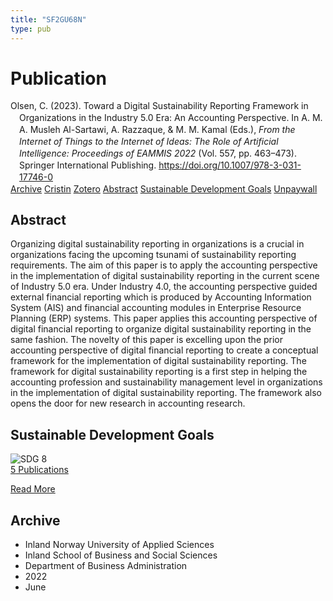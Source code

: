```yaml
---
title: "SF2GU68N"
type: pub
---
```

<h1>Publication</h1>
<article id="csl-bib-container-SF2GU68N" class="csl-bib-container">
  <div class="csl-bib-body" style="line-height: 1.35; padding-left: 1em; text-indent:-1em;">
  <div class="csl-entry">Olsen, C. (2023). Toward a Digital Sustainability Reporting Framework in Organizations in the Industry 5.0 Era: An Accounting Perspective. In A. M. A. Musleh Al-Sartawi, A. Razzaque, &amp; M. M. Kamal (Eds.), <i>From the Internet of Things to the Internet of Ideas: The Role of Artificial Intelligence: Proceedings of EAMMIS 2022</i> (Vol. 557, pp. 463&#x2013;473). Springer International Publishing. <a href="https://doi.org/10.1007/978-3-031-17746-0">https://doi.org/10.1007/978-3-031-17746-0</a></div>
</div>
  <div class="csl-bib-buttons">
    <a href="#taxonomy-article-SF2GU68N" class="csl-bib-button">Archive</a>
    <a href="https://app.cristin.no/results/show.jsf?id=2031680" alt="Cristin URL" class="csl-bib-button">Cristin</a>
    <a href="http://zotero.org/groups/5402882/items/SF2GU68N" alt="Zotero URL" class="csl-bib-button">Zotero</a>
    <a href="#abstract-article-SF2GU68N" class="csl-bib-button">Abstract</a>
    <a href="#sdg-article-SF2GU68N" class="csl-bib-button">Sustainable Development Goals</a>
    <a href="https://doi.org/10.1007/978-3-031-17746-0_37" class="csl-bib-button">Unpaywall</a>
  </div>
  <div id="csl-bib-meta-container-SF2GU68N"></div>
</article>
<div id="csl-bib-meta-SF2GU68N" class="csl-bib-meta">
  <article id="abstract-article-SF2GU68N" class="abstract-article">
    <h1>Abstract</h1>
    Organizing digital sustainability reporting in organizations is a crucial in organizations facing the upcoming tsunami of sustainability reporting requirements. The aim of this paper is to apply the accounting perspective in the implementation of digital sustainability reporting in the current scene of Industry 5.0 era. Under Industry 4.0, the accounting perspective guided external financial reporting which is produced by Accounting Information System (AIS) and financial accounting modules in Enterprise Resource Planning (ERP) systems. This paper applies this accounting perspective of digital financial reporting to organize digital sustainability reporting in the same fashion. The novelty of this paper is excelling upon the prior accounting perspective of digital financial reporting to create a conceptual framework for the implementation of digital sustainability reporting. The framework for digital sustainability reporting is a first step in helping the accounting profession and sustainability management level in organizations in the implementation of digital sustainability reporting. The framework also opens the door for new research in accounting research.
  </article>
  <article id="sdg-article-SF2GU68N" class="sdg-article">
    <h1>Sustainable Development Goals</h1>
    <div class="sdg-container"><div id="sdg8" class="sdg"> <img src="{{< params subfolder >}}images/sdg/sdg08_en.png" class="image" alt="SDG 8"> <div class="sdg-overlay"> <a href="{{< params subfolder >}}en/archive/?sdg=8#archive" class="sdg-publication-count"><span>5</span> Publications</a> <p><a href="https://sdgs.un.org/goals/goal8" class="sdg-read-more">Read More</a></p> </div> </div></div>
  </article>
  <article id="taxonomy-article-SF2GU68N" class="taxonomy-article">
    <h1>Archive</h1>
    <ul>
      <li>Inland Norway University of Applied Sciences</li>
      <li>Inland School of Business and Social Sciences</li>
      <li>Department of Business Administration</li>
      <li>2022</li>
      <li>June</li>
    </ul>
  </article>
</div>
